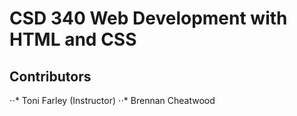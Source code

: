 <h1>CSD 340 Web Development with HTML and CSS</h1>
<h2>Contributors</h2>
⋅⋅* Toni Farley (Instructor)
⋅⋅* Brennan Cheatwood
